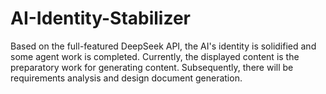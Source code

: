 # AI-Identity-Stabilizer
Based on the full-featured DeepSeek API, the AI's identity is solidified and some agent work is completed. 
Currently, the displayed content is the preparatory work for generating content. 
Subsequently, there will be requirements analysis and design document generation.
